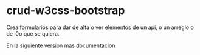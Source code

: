 # crud-w3css-bootstrap

Crea formularios para dar de alta o ver elementos de un api, o un arreglo o de l0o que se quiera.

En la siguiente version mas documentacion
